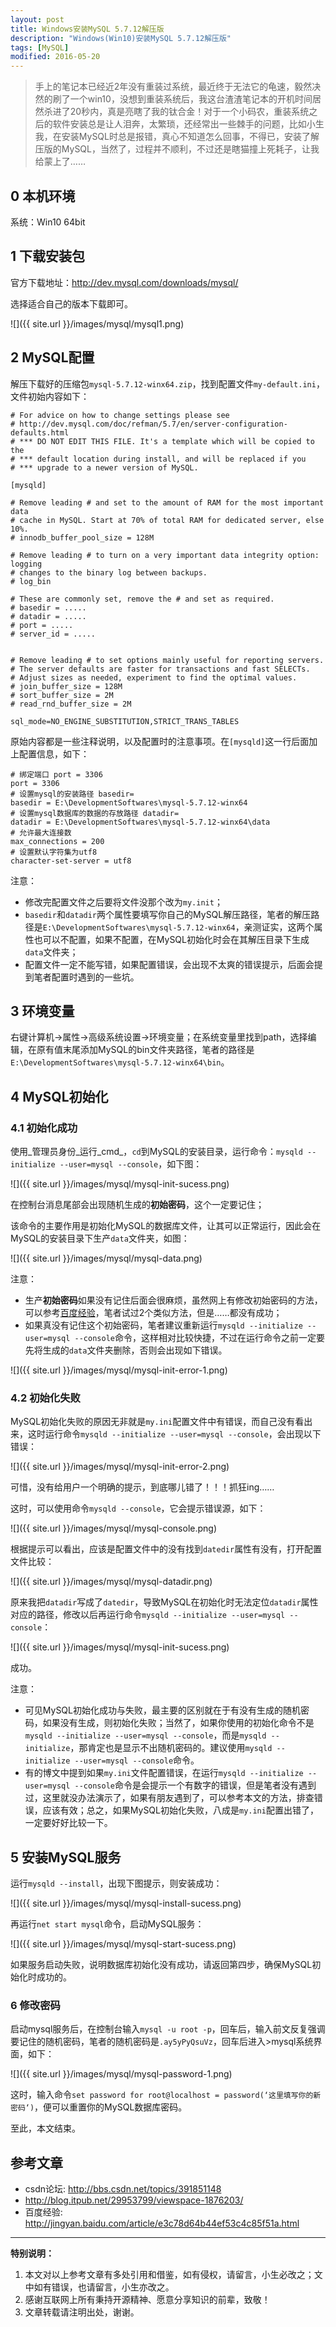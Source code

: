 ```yaml
---
layout: post
title: Windows安装MySQL 5.7.12解压版
description: "Windows(Win10)安装MySQL 5.7.12解压版"
tags: [MySQL]
modified: 2016-05-20
---
```


> 手上的笔记本已经近2年没有重装过系统，最近终于无法它的龟速，毅然决然的刷了一个win10，没想到重装系统后，我这台渣渣笔记本的开机时间居然杀进了20秒内，真是亮瞎了我的钛合金！对于一个小码农，重装系统之后的软件安装总是让人泪奔，太繁琐，还经常出一些棘手的问题，比如小生我，在安装MySQL时总是报错，真心不知道怎么回事，不得已，安装了解压版的MySQL，当然了，过程并不顺利，不过还是瞎猫撞上死耗子，让我给蒙上了……

## 0 本机环境

系统：Win10 64bit

## 1 下载安装包

官方下载地址：<http://dev.mysql.com/downloads/mysql/>

选择适合自己的版本下载即可。

![]({{ site.url }}/images/mysql/mysql1.png)


## 2 MySQL配置

解压下载好的压缩包`mysql-5.7.12-winx64.zip`，找到配置文件`my-default.ini`，文件初始内容如下：

    # For advice on how to change settings please see
    # http://dev.mysql.com/doc/refman/5.7/en/server-configuration-defaults.html
    # *** DO NOT EDIT THIS FILE. It's a template which will be copied to the
    # *** default location during install, and will be replaced if you
    # *** upgrade to a newer version of MySQL.

    [mysqld]

    # Remove leading # and set to the amount of RAM for the most important data
    # cache in MySQL. Start at 70% of total RAM for dedicated server, else 10%.
    # innodb_buffer_pool_size = 128M

    # Remove leading # to turn on a very important data integrity option: logging
    # changes to the binary log between backups.
    # log_bin

    # These are commonly set, remove the # and set as required.
    # basedir = .....
    # datadir = .....
    # port = .....
    # server_id = .....


    # Remove leading # to set options mainly useful for reporting servers.
    # The server defaults are faster for transactions and fast SELECTs.
    # Adjust sizes as needed, experiment to find the optimal values.
    # join_buffer_size = 128M
    # sort_buffer_size = 2M
    # read_rnd_buffer_size = 2M

    sql_mode=NO_ENGINE_SUBSTITUTION,STRICT_TRANS_TABLES

原始内容都是一些注释说明，以及配置时的注意事项。在`[mysqld]`这一行后面加上配置信息，如下：

    # 绑定端口 port = 3306
    port = 3306
    # 设置mysql的安装路径 basedir=
    basedir = E:\DevelopmentSoftwares\mysql-5.7.12-winx64
    # 设置mysql数据库的数据的存放路径 datadir=
    datadir = E:\DevelopmentSoftwares\mysql-5.7.12-winx64\data
    # 允许最大连接数
    max_connections = 200
    # 设置默认字符集为utf8
    character-set-server = utf8

注意：

- 修改完配置文件之后要将文件没那个改为`my.init`；
- `basedir`和`datadir`两个属性要填写你自己的MySQL解压路径，笔者的解压路径是`E:\DevelopmentSoftwares\mysql-5.7.12-winx64`，亲测证实，这两个属性也可以不配置，如果不配置，在MySQL初始化时会在其解压目录下生成`data`文件夹；
- 配置文件一定不能写错，如果配置错误，会出现不太爽的错误提示，后面会提到笔者配置时遇到的一些坑。


## 3 环境变量

右键计算机->属性->高级系统设置->环境变量；在系统变量里找到path，选择编辑，在原有值末尾添加MySQL的bin文件夹路径，笔者的路径是`E:\DevelopmentSoftwares\mysql-5.7.12-winx64\bin`。


## 4 MySQL初始化

### 4.1 初始化成功
使用_管理员身份_运行_cmd_，`cd`到MySQL的安装目录，运行命令：`mysqld --initialize --user=mysql --console`，如下图：

![]({{ site.url }}/images/mysql/mysql-init-sucess.png)

在控制台消息尾部会出现随机生成的**初始密码**，这个一定要记住；

该命令的主要作用是初始化MySQL的数据库文件，让其可以正常运行，因此会在MySQL的安装目录下生产`data`文件夹，如图：

![]({{ site.url }}/images/mysql/mysql-data.png)

注意：

- 生产**初始密码**如果没有记住后面会很麻烦，虽然网上有修改初始密码的方法，可以参考[百度经验](http://jingyan.baidu.com/article/e3c78d64b44ef53c4c85f51a.html)，笔者试过2个类似方法，但是……都没有成功；
- 如果真没有记住这个初始密码，笔者建议重新运行`mysqld --initialize --user=mysql --console`命令，这样相对比较快捷，不过在运行命令之前一定要先将生成的`data`文件夹删除，否则会出现如下错误。

![]({{ site.url }}/images/mysql/mysql-init-error-1.png)

### 4.2 初始化失败
MySQL初始化失败的原因无非就是`my.ini`配置文件中有错误，而自己没有看出来，这时运行命令`mysqld --initialize --user=mysql --console`，会出现以下错误：

![]({{ site.url }}/images/mysql/mysql-init-error-2.png)

可惜，没有给用户一个明确的提示，到底哪儿错了！！！抓狂ing……

这时，可以使用命令`mysqld --console`，它会提示错误源，如下：

![]({{ site.url }}/images/mysql/mysql-console.png)

根据提示可以看出，应该是配置文件中的没有找到`datedir`属性有没有，打开配置文件比较：

![]({{ site.url }}/images/mysql/mysql-datadir.png)

原来我把`datadir`写成了`datedir`，导致MySQL在初始化时无法定位`datadir`属性对应的路径，修改以后再运行命令`mysqld --initialize --user=mysql --console`：

![]({{ site.url }}/images/mysql/mysql-init-sucess.png)

成功。

注意：

- 可见MySQL初始化成功与失败，最主要的区别就在于有没有生成的随机密码，如果没有生成，则初始化失败；当然了，如果你使用的初始化命令不是`mysqld --initialize --user=mysql --console`，而是`mysqld --initialize`，那肯定也是显示不出随机密码的。建议使用`mysqld --initialize --user=mysql --console`命令。
- 有的博文中提到如果`my.ini`文件配置错误，在运行`mysqld --initialize --user=mysql --console`命令是会提示一个有数字的错误，但是笔者没有遇到过，这里就没办法演示了，如果有朋友遇到了，可以参考本文的方法，排查错误，应该有效；总之，如果MySQL初始化失败，八成是`my.ini`配置出错了，一定要好好比较一下。


## 5 安装MySQL服务
运行`mysqld --install`，出现下图提示，则安装成功：

![]({{ site.url }}/images/mysql/mysql-install-sucess.png)

再运行`net start mysql`命令，启动MySQL服务：

![]({{ site.url }}/images/mysql/mysql-start-sucess.png)

如果服务启动失败，说明数据库初始化没有成功，请返回第四步，确保MySQL初始化时成功的。


### 6 修改密码

启动mysql服务后，在控制台输入`mysql -u root -p`，回车后，输入前文反复强调要记住的随机密码，笔者的随机密码是`.ay5yPyQsuVz`，回车后进入>mysql系统界面，如下：

![]({{ site.url }}/images/mysql/mysql-password-1.png)

这时，输入命令`set password for root@localhost = password(‘这里填写你的新密码‘)`，便可以重置你的MySQL数据库密码。

至此，本文结束。




## 参考文章

- csdn论坛: <http://bbs.csdn.net/topics/391851148>
- <http://blog.itpub.net/29953799/viewspace-1876203/>
- 百度经验: <http://jingyan.baidu.com/article/e3c78d64b44ef53c4c85f51a.html>


***

**特别说明：**

1. 本文对以上参考文章有多处引用和借鉴，如有侵权，请留言，小生必改之；文中如有错误，也请留言，小生亦改之。
2. 感谢互联网上所有秉持开源精神、愿意分享知识的前辈，致敬！
3. 文章转载请注明出处，谢谢。
